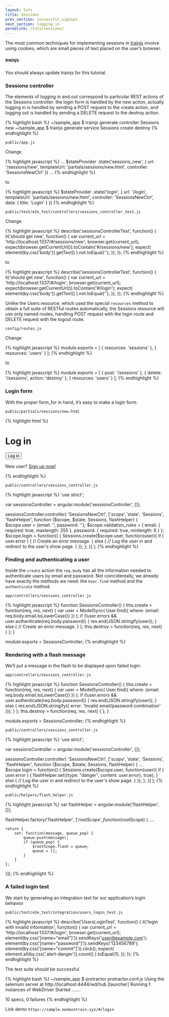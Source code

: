 ```yaml
---
layout: tuts
title: Sessions
prev_section: successful_signups
next_section: logging_in
permalink: /tuts/sessions/
---
```


The most common techniques for implementing sessions in [trainjs](https://nodeontrain.xyz) involve using cookies, which are small pieces of text placed on the user’s browser.

<div class="note info">
  <h5>trainjs</h5>
  <p>
	You should always update trainjs for this tutorial.
  </p>
</div>

### Sessions controller

The elements of logging in and out correspond to particular REST actions of the Sessions controller: the login form is handled by the new action, actually logging in is handled by sending a POST request to the create action, and logging out is handled by sending a DELETE request to the destroy action.

{% highlight bash %}
~/sample_app $ trainjs generate controller Sessions new
~/sample_app $ trainjs generate service Sessions create destroy
{% endhighlight %}

`public/app.js`

Change

{% highlight javascript %}
...
$stateProvider
.state('sessions_new', {
	url: '/sessions/new',
	templateUrl: 'partials/sessions/new.html',
	controller: 'SessionsNewCtrl'
})
...
{% endhighlight %}

to

{% highlight javascript %}
$stateProvider
.state('login', {
	url: '/login',
	templateUrl: 'partials/sessions/new.html',
	controller: 'SessionsNewCtrl',
	data: {
		title: 'Login'
	}
})
{% endhighlight %}


`public/test/e2e_test/controllers/sessions_controller_test.js`

Change

{% highlight javascript %}
describe('sessionsControllerTest', function() {
	it('should get new', function() {
		var current_url = 'http://localhost:1337/#/sessions/new';
		browser.get(current_url);
		expect(browser.getCurrentUrl()).toContain('#/sessions/new');
		expect( element(by.css('body')).getText() ).not.toEqual('');
	});
});
{% endhighlight %}

to

{% highlight javascript %}
describe('sessionsControllerTest', function() {
	it('should get new', function() {
		var current_url = 'http://localhost:1337/#/login';
		browser.get(current_url);
		expect(browser.getCurrentUrl()).toContain('#/login');
		expect( element(by.css('body')).getText() ).not.toEqual('');
	});
});
{% endhighlight %}


Unlike the Users resource, which used the special `resources` method to obtain a full suite of RESTful routes automatically, the Sessions resource will use only named routes, handling POST request with the login route and DELETE request with the logout route.

`config/routes.js`

Change

{% highlight javascript %}
module.exports = [
	{ resources: 'sessions' },
	{ resources: 'users' }
];
{% endhighlight %}

to

{% highlight javascript %}
module.exports = [
	{ post: '/sessions' },
	{ delete: '/sessions', action: 'destroy' },
	{ resources: 'users' }
];
{% endhighlight %}

### Login form

With the proper form_for in hand, it’s easy to make a login form.

`public/partials/sessions/new.html`

{% highlight html %}
<h1>Log in</h1>

<div class="row">
	<div class="col-md-6 col-md-offset-3">
		<form form-for="user" submit-with="login()" validation-rules="validation_rules">
			<text-field attribute="email" label="Email" type="email"></text-field>
			<text-field attribute="password" label="Password" type="password"></text-field>
			<input class="btn btn-primary" name="commit" type="submit" value="Log in" />
		</form>
		<p>New user? <a href ui-sref="signup">Sign up now!</a></p>
	</div>
</div>
{% endhighlight %}

`public/controllers/sessions_controller.js`

{% highlight javascript %}
'use strict';

var sessionsController = angular.module('sessionsController', []);

sessionsController.controller(
	'SessionsNewCtrl',
	['$scope', '$state', 'Sessions', 'flashHelper', function ($scope, $state, Sessions, flashHelper) {
		$scope.user = {email: '', password: ''};
		$scope.validation_rules = {
			email: {
				required: true,
				maxlength: 255
			},
			password: {
				required: true,
				minlength: 6
			}
		};
		$scope.login = function() {
			Sessions.create($scope.user, function(user){
				if ( user.error ) {
					// Create an error message.
				} else {
					// Log the user in and redirect to the user's show page.
				}
			});
		};
	}]
);
{% endhighlight %}


### Finding and authenticating a user

Inside the `create` action the `req.body` has all the information needed to authenticate users by email and password. Not coincidentally, we already have exactly the methods we need: the `User.find` method and the `authenticate` method.

`app/controllers/sessions_controller.js`

{% highlight javascript %}
function SessionsController() {
	this.create = function(req, res, next) {
		var user = ModelSync( User.find({ where: {email: req.body.email.toLowerCase()} }) );
		if (!user.errors && user.authenticate(req.body.password)) {
			res.end(JSON.stringify(user));
		} else {
			// Create an error message.
		}
	};
	this.destroy = function(req, res, next) {
	};
}

module.exports = SessionsController;
{% endhighlight %}

### Rendering with a flash message

We’ll put a message in the flash to be displayed upon failed login.

`app/controllers/sessions_controller.js`

{% highlight javascript %}
function SessionsController() {
	this.create = function(req, res, next) {
		var user = ModelSync( User.find({ where: {email: req.body.email.toLowerCase()} }) );
		if (!user.errors && user.authenticate(req.body.password)) {
			res.end(JSON.stringify(user));
		} else {
			res.end(JSON.stringify({
				error: 'Invalid email/password combination'
			}));
		}
	};
	this.destroy = function(req, res, next) {
	};
}

module.exports = SessionsController;
{% endhighlight %}

`public/controllers/sessions_controller.js`

{% highlight javascript %}
'use strict';

var sessionsController = angular.module('sessionsController', []);

sessionsController.controller(
	'SessionsNewCtrl',
	['$scope', '$state', 'Sessions', 'flashHelper', function ($scope, $state, Sessions, flashHelper) {
		...
		$scope.login = function() {
			Sessions.create($scope.user, function(user){
				if ( user.error ) {
					flashHelper.set({type: "danger", content: user.error}, true);
				} else {
					// Log the user in and redirect to the user's show page.
				}
			});
		};
	}]
);
{% endhighlight %}

`public/helpers/flash_helper.js`

{% highlight javascript %}
var flashHelper = angular.module('flashHelper', []);

flashHelper.factory('flashHelper', ['$rootScope', function($rootScope) {
	....

	return {
		set: function(message, queue_pop) {
			queue.push(message);
			if (queue_pop) {
				$rootScope.flash = queue;
				queue = [];
			}
		}
	};
}]);
{% endhighlight %}


### A failed login test

We start by generating an integration test for our application’s login behavior

`public/test/e2e_test/integration/users_login_test.js`

{% highlight javascript %}
describe('UsersLoginTest', function() {
	it('login with invalid information', function() {
		var current_url = 'http://localhost:1337/#/login';
		browser.get(current_url);
		element(by.css('[name="email"]')).sendKeys('user@example.com');
		element(by.css('[name="password"]')).sendKeys('123456789');
		element(by.css('[name="commit"]')).click();
		expect( element.all(by.css('.alert-danger')).count() ).toEqual(1);
	});
});
{% endhighlight %}

The test suite should be successful

{% highlight bash %}
~/sample_app $ protractor protractor.conf.js
Using the selenium server at http://localhost:4444/wd/hub
[launcher] Running 1 instances of WebDriver
Started
.......

10 specs, 0 failures
{% endhighlight %}

Link demo `https://sample.nodeontrain.xyz/#/login`
